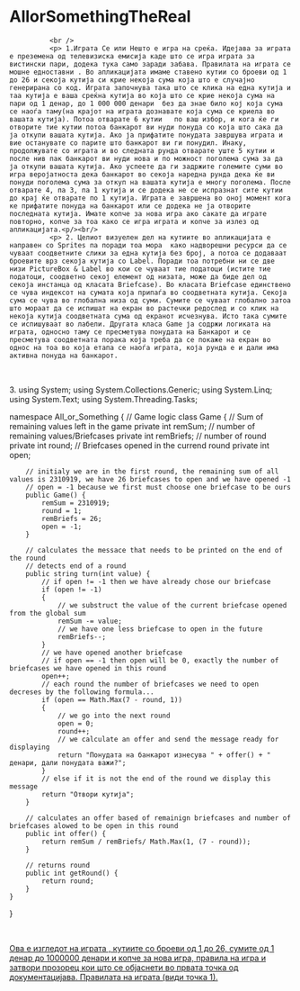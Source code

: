 AllorSomethingTheReal
=====================

              <br />
              <p> 1.Играта Се или Нешто е игра на среќа. Идејава за играта е преземена од телевизиска емисија каде што се игра играта за вистински пари, додека тука само заради забава. Правилата на играта се мошне едноставни . Во апликацијата имаме ставено кутии со броеви од 1 до 26 и секоја кутија си крие некоја сума која што е случајно генерирана со код. Играта започнува така што се клика на една кутија и таа кутија е ваша среќна кутија во која што се крие некоја сума на пари од 1 денар, до 1 000 000 денари  без да знае било кој која сума се наоѓа таму(на крајот на играта дознавате која сума се криела во вашата кутија). Потоа отварате 6 кутии   по ваш избор, и кога ќе ги отворите тие кутии потоа банкарот ви нуди понуда со која што сака да ја откупи вашата кутија. Ако ја прифатите понудата завршува играта и вие останувате со парите што банкарот ви ги понудил. Инаку, продолжувате со играта и во следната рунда отварате уште 5 кутии и после нив пак банкарот ви нуди нова и по можност поголема сума за да ја откупи вашата кутија. Ако успеете да ги задржите големите суми во игра веројатноста дека банкарот во секоја наредна рунда дека ќе ви понуди поголема сума за откуп на вашата кутија е многу поголема. После отварате 4, па 3, па 1 кутија и се додека не се испразнат сите кутии до крај ќе отварате по 1 кутија. Играта е завршена во оној момент кога ке прифатите понуда на банкарот или се додека не ја отворите последната кутија. Имате копче за нова игра ако сакате да играте повторно, копче за тоа како се игра играта и копче за излез од апликацијата.<p/><br/>
              <p> 2. Целиот визуелен дел на кутиите во апликацијата е направен со Sprites па поради тоа мора  како надворешни ресурси да се чуваат соодветните слики за една кутија без број, а потоа се додаваат броевите врз секоја кутија со Label. Поради тоа потребни ни се две низи PictureBox & Label во кои се чуваат тие податоци (истите тие податоци, соодветно секој елемент од низата, може да биде дел од секоја инстанца од класата Briefcase). Во класата Briefcase единствено се чува индексот на сумата која припаѓа во соодветната кутија. Секоја сума се чува во глобална низа од суми. Сумите се чуваат глобално затоа што мораат да се испишат на екран во растечки редослед и со клик на некоја кутија соодветната сума од екранот исчезнува. Исто така сумите се испишуваат во лабели. Другата класа Game ја содржи логиката на играта, односно таму се пресметува понудата на Банкарот и се пресметува соодветната порака која треба да се покаже на екран во однос на тоа во која етапа се наоѓа играта, која рунда е и дали има активна понуда на банкарот.
<br/>
<p/>
<p>3. 
using System;
using System.Collections.Generic;
using System.Linq;
using System.Text;
using System.Threading.Tasks;

namespace All_or_Something
{
    // Game logic
    class Game
    {
        // Sum of remaining values left in the game
        private int remSum;
        // number of remaining values/Briefcases
        private int remBriefs;
        // number of round
        private int round;
        // Briefcases opened in the currend round
        private int open;

        // initialy we are in the first round, the remaining sum of all values is 2310919, we have 26 briefcases to open and we have opened -1
        // open = -1 because we first must choose one briefcase to be ours
        public Game() {
            remSum = 2310919;
            round = 1;
            remBriefs = 26;
            open = -1;
        }

        // calculates the messace that needs to be printed on the end of the round
        // detects end of a round
        public string turn(int value) {
            // if open != -1 then we have already chose our briefcase
            if (open != -1)
            {
                // we substruct the value of the current briefcase opened from the global sum
                remSum -= value;
                // we have one less briefcase to open in the future
                remBriefs--;
            }
            // we have opened another briefcase
            // if open == -1 then open will be 0, exactly the number of briefcases we have opened in this round
            open++;
            // each round the number of briefcases we need to open decreses by the following formula...
            if (open == Math.Max(7 - round, 1)) 
            {
                // we go into the next round
                open = 0;
                round++;
                // we calculate an offer and send the message ready for displaying
                return "Понудата на банкарот изнесува " + offer() + " денари, дали понудата важи?";
            }
            // else if it is not the end of the round we display this message
            return "Отвори кутија";
        }

        // calculates an offer based of remainign briefcases and number of briefcases alowed to be open in this round
        public int offer() {
            return remSum / remBriefs/ Math.Max(1, (7 - round));
        }

        // returns round
        public int getRound() {
            return round;
        }
    }
}
<p/><br/>
<p>
<a href="http://i.imgur.com/DkmseIp.png">
Ова е изгледот на играта , кутиите со броеви од 1 до 26, сумите од 1 денар до 1000000 денари и копче за нова игра, правила на игра и затвори прозорец кои што се објаснети во првата точка од документацијава. Правилата на играта (види точка 1).




<p/><br/>
